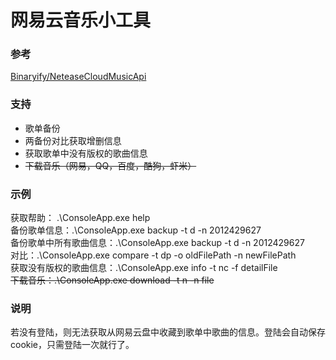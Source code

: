 # 网易云音乐小工具
### 参考
[Binaryify/NeteaseCloudMusicApi](https://github.com/Binaryify/NeteaseCloudMusicApi)  
### 支持
* 歌单备份
* 两备份对比获取增删信息
* 获取歌单中没有版权的歌曲信息
* <S>下载音乐（网易，QQ，百度，酷狗，虾米）</S>

### 示例

获取帮助： .\ConsoleApp.exe help  
备份歌单信息：.\ConsoleApp.exe backup -t d -n 2012429627  
备份歌单中所有歌曲信息：.\ConsoleApp.exe backup -t d -n 2012429627  
对比：.\ConsoleApp.exe compare -t dp -o oldFilePath -n newFilePath  
获取没有版权的歌曲信息：.\ConsoleApp.exe info -t nc -f detailFile  
<S>下载音乐：.\ConsoleApp.exe download -t n -n file  </S>

### 说明
若没有登陆，则无法获取从网易云盘中收藏到歌单中歌曲的信息。登陆会自动保存cookie，只需登陆一次就行了。  
